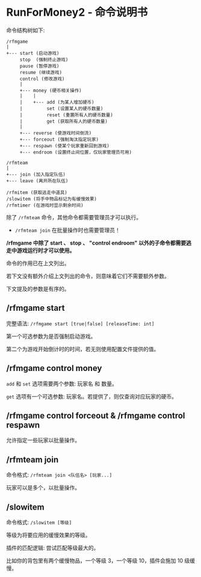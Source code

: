 # RunForMoney2 - 命令说明书

命令结构树如下:
```text
/rfmgame
|
+--- start (启动游戏)
     stop  (强制终止游戏)
     pause (暂停游戏)
     resume (继续游戏)
     control (修改游戏)
     |
     +--- money (硬币相关操作)
     |    |
     |    +--- add (为某人增加硬币)
     |         set (设置某人的硬币数量)
     |         reset (重置所有人的硬币数量)
     |         get (获取所有人的硬币数量)
     |
     +--- reverse (使游戏时间倒流)
     +--- forceout (强制淘汰指定玩家)
     +--- respawn (使某个玩家重新回到游戏)
     +--- endroom (设置终止间位置，仅玩家管理员可用)

/rfmteam
|
+--- join (加入指定队伍)
+--- leave (离开所在队伍)

/rfmitem (获取逃走中道具)
/slowitem (将手中物品标记为有缓慢效果)
/rfmtimer (在游戏时显示剩余时间)
```

除了 `/rfmteam` 命令，其他命令都需要管理员才可以执行。
* `/rfmteam join` 在批量操作时也需要管理员！

**/rfmgame 中除了 start 、 stop 、 "control endroom" 以外的子命令都需要逃走中游戏运行时才可以使用。**

命令的作用已在上文列出。

若下文没有额外介绍上文列出的命令，则意味着它们不需要额外参数。

下文提及的参数是有序的。

## /rfmgame start

完整语法: `/rfmgame start [true|false] [releaseTime: int]`

第一个可选参数为是否强制启动游戏。

第二个为游戏开始倒计时的时间，若无则使用配置文件提供的值。

## /rfmgame control money

`add` 和 `set` 选项需要两个参数: 玩家名 和 数量。

`get` 选项有一个可选参数: 玩家名。若提供了，则仅查询对应玩家的硬币。

## /rfmgame control forceout & /rfmgame control respawn

允许指定一些玩家以批量操作。

## /rfmteam join

命令格式: `/rfmteam join <队伍名> [玩家...]`

玩家可以是多个，以批量操作。

## /slowitem

命令格式: `/slowitem [等级]`

等级为将要应用的缓慢效果的等级。

插件的匹配逻辑: 尝试匹配等级最大的。

比如你的背包里有两个缓慢物品，一个等级 3，一个等级 10，插件会施加 10 级缓慢。
